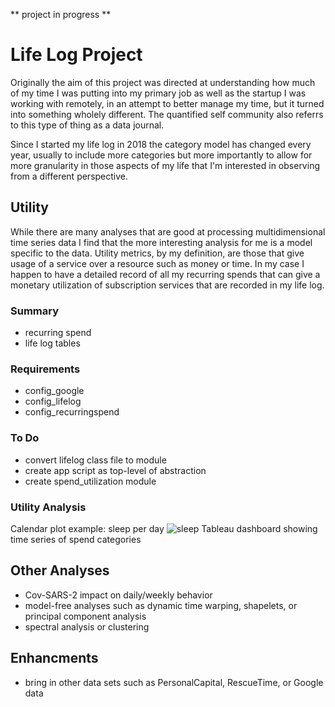 ** project in progress **

# Life Log Project
Originally the aim of this project was directed at understanding how much of my time I was putting into my primary job as well as the startup I was working with remotely, in an attempt to better manage my time, but it turned into something wholely different. The quantified self community also referrs to this type of thing as a data journal. 

Since I started my life log in 2018 the category model has changed every year, usually to include more categories but more importantly to allow for more granularity in those aspects of my life that I'm interested in observing from a different perspective.

## Utility
While there are many analyses that are good at processing multidimensional time series data I find that the more interesting analysis for me is a model specific to the data. Utility metrics, by my definition, are those that give usage of a service over a resource such as money or time. In my case I happen to have a detailed record of all my recurring spends that can give a monetary utilization of subscription services that are recorded in my life log. 

### Summary
- recurring spend
- life log tables

### Requirements
- config_google
- config_lifelog
- config_recurringspend

### To Do
- convert lifelog class file to module 
- create app script as top-level of abstraction
- create spend_utilization module

### Utility Analysis
Calendar plot example: sleep per day
![sleep](https://github.com/william-cass-wright/quantified_self_life_log/blob/master/images/Sleep.png)
Tableau dashboard showing time series of spend categories

## Other Analyses
- Cov-SARS-2 impact on daily/weekly behavior
- model-free analyses such as dynamic time warping, shapelets, or principal component analysis
- spectral analysis or clustering

## Enhancments
- bring in other data sets such as PersonalCapital, RescueTime, or Google data